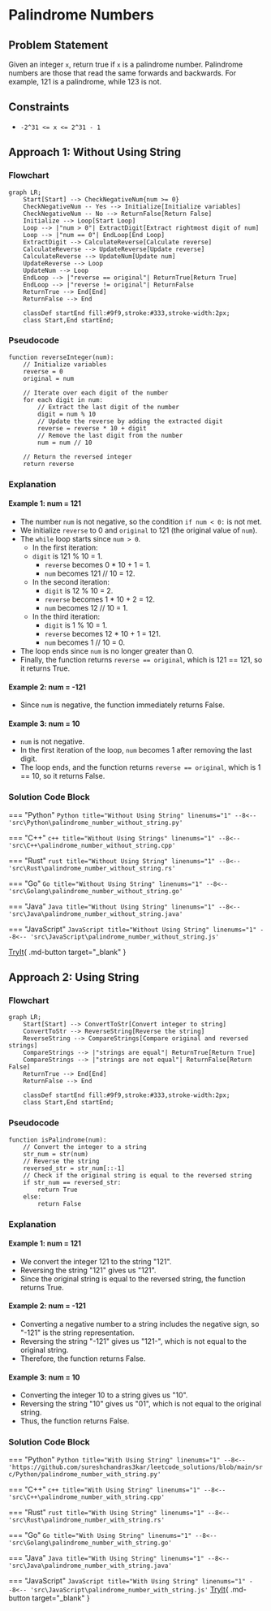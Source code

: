 # Palindrome Numbers

## Problem Statement

Given an integer `x`, return true if `x` is a palindrome number. Palindrome numbers are those that read the same forwards and backwards. For example, 121 is a palindrome, while 123 is not.

## Constraints

- `-2^31 <= x <= 2^31 - 1`

## Approach 1: Without Using String

### Flowchart

``` mermaid
graph LR;
    Start[Start] --> CheckNegativeNum{num >= 0}
    CheckNegativeNum -- Yes --> Initialize[Initialize variables]
    CheckNegativeNum -- No --> ReturnFalse[Return False]
    Initialize --> Loop[Start Loop]
    Loop --> |"num > 0"| ExtractDigit[Extract rightmost digit of num]
    Loop --> |"num == 0"| EndLoop[End Loop]
    ExtractDigit --> CalculateReverse[Calculate reverse]
    CalculateReverse --> UpdateReverse[Update reverse]
    CalculateReverse --> UpdateNum[Update num]
    UpdateReverse --> Loop
    UpdateNum --> Loop
    EndLoop --> |"reverse == original"| ReturnTrue[Return True]
    EndLoop --> |"reverse != original"| ReturnFalse
    ReturnTrue --> End[End]
    ReturnFalse --> End

    classDef startEnd fill:#9f9,stroke:#333,stroke-width:2px;
    class Start,End startEnd;
```

### Pseudocode

```plaintext
function reverseInteger(num):
    // Initialize variables
    reverse = 0
    original = num
    
    // Iterate over each digit of the number
    for each digit in num:
        // Extract the last digit of the number
        digit = num % 10
        // Update the reverse by adding the extracted digit
        reverse = reverse * 10 + digit
        // Remove the last digit from the number
        num = num // 10
    
    // Return the reversed integer
    return reverse
```

### Explanation

#### Example 1: num = 121

- The number `num` is not negative, so the condition `if num < 0:` is not met.
- We initialize `reverse` to 0 and `original` to 121 (the original value of `num`).
- The `while` loop starts since `num > 0`.
  - In the first iteration:
  - `digit` is 121 % 10 = 1.
    - `reverse` becomes 0 * 10 + 1 = 1.
    - `num` becomes 121 // 10 = 12.
  - In the second iteration:
    - `digit` is 12 % 10 = 2.
    - `reverse` becomes 1 * 10 + 2 = 12.
    - `num` becomes 12 // 10 = 1.
  - In the third iteration:
    - `digit` is 1 % 10 = 1.
    - `reverse` becomes 12 * 10 + 1 = 121.
    - `num` becomes 1 // 10 = 0.
- The loop ends since `num` is no longer greater than 0.
- Finally, the function returns `reverse == original`, which is 121 == 121, so it returns True.

#### Example 2: num = -121

- Since `num` is negative, the function immediately returns False.

#### Example 3: num = 10

- `num` is not negative.
- In the first iteration of the loop, `num` becomes 1 after removing the last digit.
- The loop ends, and the function returns `reverse == original`, which is 1 == 10, so it returns False.

### Solution Code Block

=== "Python"
    ``` Python title="Without Using String" linenums="1"
    --8<-- 'src\Python\palindrome_number_without_string.py'
    ```

=== "C++"
    ``` c++ title="Without Using Strings" linenums="1"
    --8<-- 'src\C++\palindrome_number_without_string.cpp'
    ```

=== "Rust"
    ``` rust title="Without Using String" linenums="1"
    --8<-- 'src\Rust\palindrome_number_without_string.rs'
    ```

=== "Go"
    ``` Go title="Without Using String" linenums="1"
    --8<-- 'src\Golang\palindrome_number_without_string.go'
    ```

=== "Java"
    ``` Java title="Without Using String" linenums="1"
    --8<-- 'src\Java\palindrome_number_without_string.java'
    ```

=== "JavaScript"
    ``` JavaScript title="Without Using String" linenums="1"
    --8<-- 'src\JavaScript\palindrome_number_without_string.js'
    ```

[TryIt](https://repl.it/languages){ .md-button target="_blank" }

## Approach 2: Using String

### Flowchart

``` mermaid
graph LR;
    Start[Start] --> ConvertToStr[Convert integer to string]
    ConvertToStr --> ReverseString[Reverse the string]
    ReverseString --> CompareStrings[Compare original and reversed strings]
    CompareStrings --> |"strings are equal"| ReturnTrue[Return True]
    CompareStrings --> |"strings are not equal"| ReturnFalse[Return False]
    ReturnTrue --> End[End]
    ReturnFalse --> End

    classDef startEnd fill:#9f9,stroke:#333,stroke-width:2px;
    class Start,End startEnd;
```

### Pseudocode

```plaintext
function isPalindrome(num):
    // Convert the integer to a string
    str_num = str(num)
    // Reverse the string
    reversed_str = str_num[::-1]
    // Check if the original string is equal to the reversed string
    if str_num == reversed_str:
        return True
    else:
        return False
```

### Explanation

#### Example 1: num = 121

- We convert the integer 121 to the string "121".
- Reversing the string "121" gives us "121".
- Since the original string is equal to the reversed string, the function returns True.

#### Example 2: num = -121

- Converting a negative number to a string includes the negative sign, so "-121" is the string representation.
- Reversing the string "-121" gives us "121-", which is not equal to the original string.
- Therefore, the function returns False.

#### Example 3: num = 10

- Converting the integer 10 to a string gives us "10".
- Reversing the string "10" gives us "01", which is not equal to the original string.
- Thus, the function returns False.

### Solution Code Block

=== "Python"
    ``` Python title="With Using String" linenums="1"
    --8<-- 'https://github.com/sureshchandras3kar/leetcode_solutions/blob/main/src/Python/palindrome_number_with_string.py'
    ```

=== "C++"
    ``` c++ title="With Using String" linenums="1"
    --8<-- 'src\C++\palindrome_number_with_string.cpp'
    ```

=== "Rust"
    ``` rust title="With Using String" linenums="1"
    --8<-- 'src\Rust\palindrome_number_with_string.rs'
    ```

=== "Go"
    ``` Go title="With Using String" linenums="1"
    --8<-- 'src\Golang\palindrome_number_with_string.go'
    ```

=== "Java"
    ``` Java title="With Using String" linenums="1"
    --8<-- 'src\Java\palindrome_number_with_string.java'
    ```

=== "JavaScript"
    ``` JavaScript title="With Using String" linenums="1"
    --8<-- 'src\JavaScript\palindrome_number_with_string.js'
    ```
[TryIt](https://repl.it/languages){ .md-button target="_blank" }
